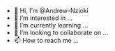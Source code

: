 - 👋 Hi, I’m @Andrew-Nzioki
- 👀 I’m interested in ...
- 🌱 I’m currently learning ...
- 💞️ I’m looking to collaborate on ...
- 📫 How to reach me ...

<!---
Andrew-Nzioki/Andrew-Nzioki is a ✨ special ✨ repository because its `README.md` (this file) appears on your GitHub profile.
You can click the Preview link to take a look at your changes.
--->
